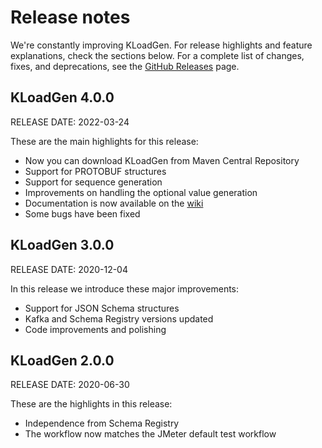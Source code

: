 # Release notes

We're constantly improving KLoadGen. For release highlights and feature explanations, check the sections below. For a complete list of changes, fixes, and deprecations, see the [GitHub Releases](https://github.com/corunet/kloadgen/releases) page.

## KLoadGen 4.0.0
RELEASE DATE: 2022-03-24

These are the main highlights for this release:

- Now you can download KLoadGen from Maven Central Repository
- Support for PROTOBUF structures
- Support for sequence generation
- Improvements on handling the optional value generation
- Documentation is now available on the [wiki](https://github.com/corunet/kloadgen/wiki)
 - Some bugs have been fixed

## KLoadGen 3.0.0
RELEASE DATE: 2020-12-04

In this release we introduce these major improvements:
 
 - Support for JSON Schema structures
 - Kafka and Schema Registry versions updated
 - Code improvements and polishing

## KLoadGen 2.0.0
RELEASE DATE: 2020-06-30
 
These are the highlights in this release: 

 - Independence from Schema Registry
 - The workflow now matches the JMeter default test workflow